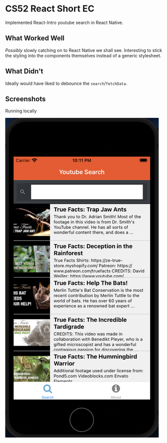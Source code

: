 # CS52 React Short EC

Implemented React-Intro youtube search in React Native.

## What Worked Well
*Possibly* slowly catching on to React Native we shall see. 
Interesting to stick the styling into the components themselves instead of a generic
stylesheet. 

## What Didn't
Ideally would have liked to debounce the `search`/`fetchData`.

## Screenshots
Running locally

![local](./assets/local.png)